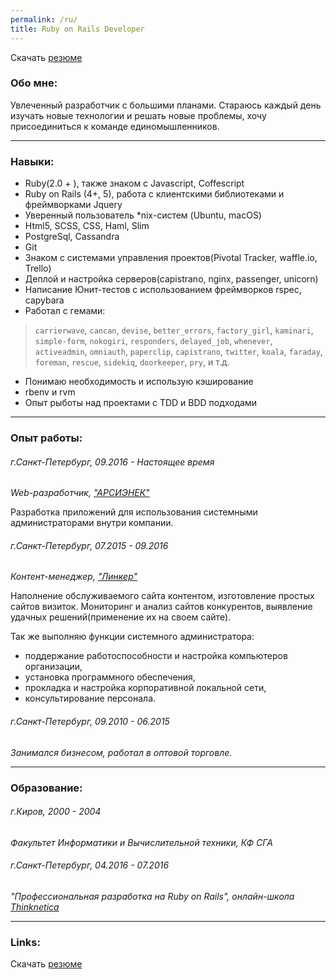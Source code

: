 ```yaml
---
permalink: /ru/
title: Ruby on Rails Developer
---
```


Скачать [резюме](/files/resume_ror_vlasikhin_rus.pdf)

### Обо мне:

Увлеченный разработчик с большими планами.
Стараюсь каждый день изучать новые технологии и решать новые проблемы,
хочу присоединиться к команде единомышленников.

***

### Навыки:

* Ruby(2.0 + ), также знаком с Javascript, Coffescript
* Ruby on Rails (4+, 5), работа с клиентскими библиотеками и фреймворками Jquery
* Уверенный пользователь *nix-систем (Ubuntu, macOS)
* Html5, SCSS, CSS,  Haml, Slim
* PostgreSql, Cassandra
* Git
* Знаком с системами управления проектов(Pivotal Tracker, waffle.io, Trello)
* Деплой и настройка серверов(capistrano, nginx, passenger, unicorn)
* Написание Юнит-тестов с использованием фреймворков rspec, capybara
* Работал с гемами:

> `carrierwave`, `cancan`, `devise`, `better_errors`, `factory_girl`,
  `kaminari`, `simple-form`, `nokogiri`, `responders`, `delayed_job`,
  `whenever`, `activeadmin`, `omniauth`, `paperclip`, `capistrano`, `twitter`,
  `koala`, `faraday`, `foreman`, `rescue`, `sidekiq`, `doorkeeper`, `pry`, и т.д.

* Понимаю необходимость и использую кэширование
* rbenv и rvm
* Опыт рыботы над проектами с TDD и BDD подходами

***

### Опыт работы:

###### г.Санкт-Петербург, 09.2016 - Настоящее время

_Web-разработчик, ["АРСИЭНЕК"](http://rcntec.com/)_

Разработка приложений для использования системными администраторами внутри компании.

###### г.Санкт-Петербург, 07.2015 - 09.2016

_Контент-менеджер, ["Линкер"](http://lincer.ru/)_

Наполнение обслуживаемого сайта контентом, изготовление простых сайтов визиток.
Мониторинг и анализ сайтов конкурентов, выявление удачных решений(применение их на своем сайте).

Так же выполняю функции системного администратора:
  - поддержание работоспособности и настройка компьютеров организации,
  - установка программного обеспечения,
  - прокладка и настройка корпоративной локальной сети,
  - консультирование персонала.

###### г.Санкт-Петербург, 09.2010 - 06.2015

_Занимался бизнесом, работал в оптовой торговле._

***

### Образование:

###### г.Киров, 2000 - 2004

_Факультет Информатики и Вычислительной техники, КФ СГА_

###### г.Санкт-Петербург, 04.2016 - 07.2016
_"Профессиональная разработка на Ruby on Rails", онлайн-школа [Thinknetica](http://thinknetica.com/)_

***

### Links:

Скачать [резюме](/files/resume_ror_vlasikhin_rus.pdf)
